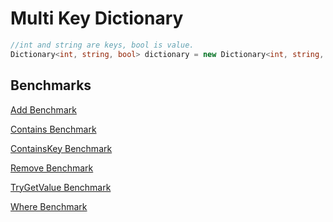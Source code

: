 # Multi Key Dictionary

```csharp
//int and string are keys, bool is value.
Dictionary<int, string, bool> dictionary = new Dictionary<int, string, bool>();
```

## Benchmarks

[Add Benchmark](./BenchmarkConsoleApp/bin/Release/net461/BenchmarkDotNet.Artifacts/results/BenchmarkConsoleApp.AddBenchmark-report-github.md)

[Contains Benchmark](./BenchmarkConsoleApp/bin/Release/net5.0/BenchmarkDotNet.Artifacts/results/BenchmarkConsoleApp.ContainsBenchmark-report-github.md)

[ContainsKey Benchmark](./BenchmarkConsoleApp/bin/Release/net5.0/BenchmarkDotNet.Artifacts/results/BenchmarkConsoleApp.ContainsKeyBenchmark-report-github.md)

[Remove Benchmark](./BenchmarkConsoleApp/bin/Release/net5.0/BenchmarkDotNet.Artifacts/results/BenchmarkConsoleApp.RemoveBenchmark-report-github.md)

[TryGetValue Benchmark](./BenchmarkConsoleApp/bin/Release/net5.0/BenchmarkDotNet.Artifacts/results/BenchmarkConsoleApp.TryGetValueBenchmark-report-github.md)

[Where Benchmark](./BenchmarkConsoleApp/bin/Release/net461/BenchmarkDotNet.Artifacts/results/BenchmarkConsoleApp.WhereBenchmark-report-github.md)
